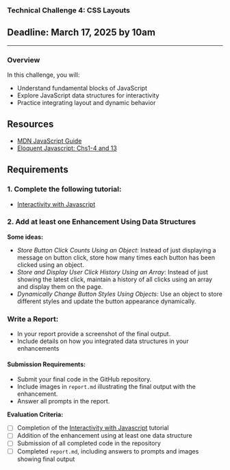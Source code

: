 ### Technical Challenge 4: CSS Layouts

## Deadline: March 17, 2025 by 10am

---

### Overview

In this challenge, you will:

  - Understand fundamental blocks of JavaScript
  - Explore JavaScript data structures for interactivity
  - Practice integrating layout and dynamic behavior

## Resources
- [MDN JavaScript Guide](https://developer.mozilla.org/en-US/docs/Web/JavaScript/Guide)
- [Eloquent Javascript: Chs1-4 and 13](https://eloquentjavascript.net/)

## Requirements

### 1. Complete the following tutorial:

- [Interactivity with Javascript](https://developer.mozilla.org/en-US/docs/Learn_web_development/Getting_started/Your_first_website/Adding_interactivity) 

### 2. Add at least one Enhancement Using Data Structures

**Some ideas:**
- *Store Button Click Counts Using an Object*: Instead of just displaying a message on button click, store how many times each button has been clicked using an object.
- *Store and Display User Click History Using an Array*: Instead of just showing the latest click, maintain a history of all clicks using an array and display them on the page.
- *Dynamically Change Button Styles Using Objects*: Use an object to store different styles and update the button appearance dynamically.

### Write a Report:
- In your report provide a screenshot of the final output.
- Include details on how you integrated data structures in your enhancements

#### **Submission Requirements:**
- Submit your final code in the GitHub repository.
- Include images in `report.md` illustrating the final output with the enhancement.
- Answer all prompts in the report.

**Evaluation Criteria:**

- [ ] Completion of the [Interactivity with Javascript](https://developer.mozilla.org/en-US/docs/Learn_web_development/Getting_started/Your_first_website/Adding_interactivity) tutorial
- [ ] Addition of the enhancement using at least one data structure
- [ ] Submission of all completed code in the repository
- [ ] Completed `report.md`, including answers to prompts and images showing final output
